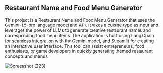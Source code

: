 ## Restaurant Name and Food Menu Generator

This project is a Restaurant Name and Food Menu Generator that uses the Gemini-1.5-pro language model and API. It takes a cuisine type as input and leverages the power of LLMs to generate creative restaurant names and corresponding food menu items. The application is built using Lang Chain for seamless integration with the Gemini model, and Streamlit for creating an interactive user interface. This tool can assist entrepreneurs, food enthusiasts, or game developers in quickly generating themed restaurant concepts and menus.

![Screenshot (223)](https://github.com/user-attachments/assets/2ab78555-fcc4-4097-a1c4-6d1c7e7abdb5)
